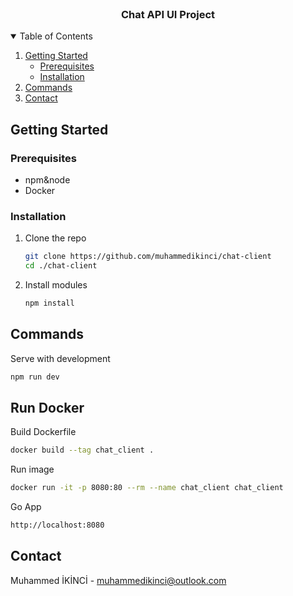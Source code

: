 <br />
<p align="center">
  <h3 align="center">Chat API UI Project</h3>
</p>

<details open="open">
  <summary>Table of Contents</summary>
  <ol>
    <li>
      <a href="#getting-started">Getting Started</a>
      <ul>
        <li><a href="#prerequisites">Prerequisites</a></li>
        <li><a href="#installation">Installation</a></li>
      </ul>
    </li>
    <li><a href="#commands">Commands</a></li>
    <li><a href="#contact">Contact</a></li>
  </ol>
</details>

## Getting Started

### Prerequisites

* npm&node
* Docker

### Installation

1. Clone the repo
   ```sh
   git clone https://github.com/muhammedikinci/chat-client
   cd ./chat-client
   ```
2. Install modules
   ```sh
   npm install
   ```

## Commands

Serve with development
```sh
npm run dev
```

## Run Docker

Build Dockerfile
```sh
docker build --tag chat_client .
```

Run image
```sh
docker run -it -p 8080:80 --rm --name chat_client chat_client
```

Go App
```sh
http://localhost:8080
```

## Contact

Muhammed İKİNCİ - muhammedikinci@outlook.com
